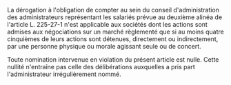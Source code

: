 La dérogation à l'obligation de compter au sein du conseil d'administration des administrateurs représentant les salariés prévue au deuxième alinéa de l'article L. 225-27-1 n'est applicable aux sociétés dont les actions sont admises aux négociations sur un marché règlementé que si au moins quatre cinquièmes de leurs actions sont détenues, directement ou indirectement, par une personne physique ou morale agissant seule ou de concert.

Toute nomination intervenue en violation du présent article est nulle. Cette nullité n'entraîne pas celle des délibérations auxquelles a pris part l'administrateur irrégulièrement nommé.
